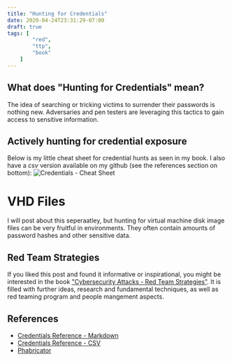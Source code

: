 ```yaml
---
title: "Hunting for Credentials"
date: 2020-04-24T23:31:29-07:00
draft: true
tags: [
        "red",
        "ttp",
        "book"
    ]
---
```


## What does "Hunting for Credentials" mean?

The idea of searching or tricking victims to surrender their passwords is nothing new. Adversaries and pen testers are leveraging this tactics to gain access to sensitive information.

## Actively hunting for credential exposure

Below is my little cheat sheet for credential hunts as seen in my book. I also have a *csv* version available on my github (see the references section on bottom): 
![Credentials - Cheat Sheet](/blog/images/2020/hunting-for-credentials-cheat-sheet.png)



# VHD Files

I will post about this seperaatley, but hunting for virtual machine disk image files can be very fruitful in environments. They often contain amounts of password hashes and other sensitive data.

## Red Team Strategies
If you liked this post and found it informative or inspirational, you might be interested in the book ["Cybersecurity Attacks - Red Team Strategies"](https://www.amazon.com/Cybersecurity-Attacks-Strategies-practical-penetration-ebook/dp/B0822G9PTM). It is filled with further ideas, research and fundamental techniques, as well as red teaming program and people mangement aspects.

## References
* [Credentials Reference - Markdown](https://github.com/wunderwuzzi23/scratch/blob/master/creds.md)
* [Credentials Reference - CSV](https://github.com/wunderwuzzi23/scratch/blob/master/creds.csv)
* [Phabricator](https://phacility.com/phabricator)